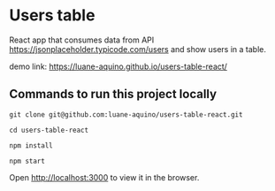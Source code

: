 # Users table

React app that consumes data from API https://jsonplaceholder.typicode.com/users and show users in a table.

demo link: https://luane-aquino.github.io/users-table-react/

## Commands to run this project locally

`git clone git@github.com:luane-aquino/users-table-react.git`

`cd users-table-react`

`npm install`

`npm start`

Open [http://localhost:3000](http://localhost:3000) to view it in the browser.
